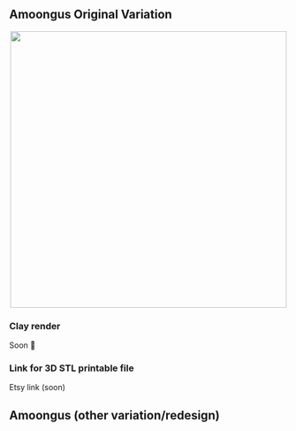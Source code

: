 ## Amoongus Original Variation

<p align="center">
  <img src="https://user-images.githubusercontent.com/78694043/177025900-9e25472a-6435-494a-b469-359db55221cc.jpg" height="500">
</p>

### Clay render 

Soon 🎈

###  Link for 3D STL printable file 

Etsy link (soon)

## Amoongus (other variation/redesign) 
